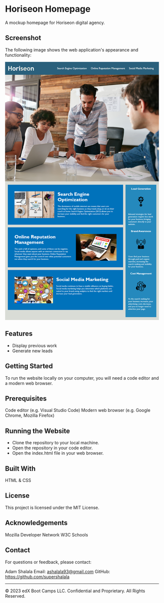 
# Horiseon Homepage
A mockup homepage for Horiseon digital agency.

## Screenshot 

The following image shows the web application's appearance and functionality:

![The Horiseon webpage includes a navigation bar, a header image, and cards with text and images at the bottom of the page.](./Assets/01-html-css-git-homework-demo.png)

 
## Features
- Display previous work
- Generate new leads 

## Getting Started

To run the website locally on your computer, you will need a code editor and a modern web browser.

## Prerequisites

Code editor (e.g. Visual Studio Code)
Modern web browser (e.g. Google Chrome, Mozilla Firefox)

## Running the Website

- Clone the repository to your local machine.
- Open the repository in your code editor.
- Open the index.html file in your web browser.


## Built With
HTML & CSS

## License
This project is licensed under the MIT License.

## Acknowledgements
Mozilla Developer Network
W3C Schools

## Contact
For questions or feedback, please contact:

Adam Shalala
Email: ashalala93@gmail.com
GitHub: https://github.com/supershalala

---
© 2023 edX Boot Camps LLC. Confidential and Proprietary. All Rights Reserved.
